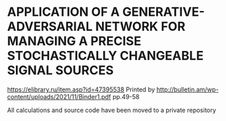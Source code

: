 # APPLICATION OF A GENERATIVE-ADVERSARIAL NETWORK FOR MANAGING A PRECISE STOCHASTICALLY CHANGEABLE SIGNAL SOURCES 
https://elibrary.ru/item.asp?id=47395538
Printed by http://bulletin.am/wp-content/uploads/2021/11/Binder1.pdf   pp.49-58

All calculations and source code have been moved to a private repository